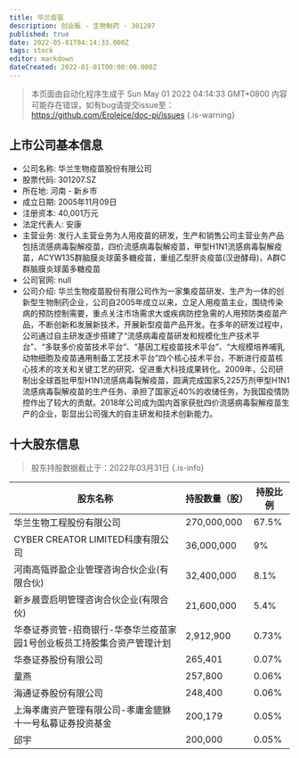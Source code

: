 ```yaml
---
title: 华兰疫苗
description: 创业板 - 生物制药 - 301207
published: true
date: 2022-05-01T04:14:33.000Z
tags: stock
editor: markdown
dateCreated: 2022-01-01T00:00:00.000Z
---
```


> 本页面由自动化程序生成于 Sun May 01 2022 04:14:33 GMT+0800
> 内容可能存在错误，如有bug请提交issue至：https://github.com/Eroleice/doc-pi/issues
{.is-warning}

## 上市公司基本信息
- 公司名称: 华兰生物疫苗股份有限公司
- 股票代码: 301207.SZ
- 所在地: 河南 - 新乡市
- 成立日期: 2005年11月09日
- 注册资本: 40,001万元
- 法定代表人: 安康
- 主营业务: 发行人主营业务为人用疫苗的研发，生产和销售公司主营业务产品包括流感病毒裂解疫苗，四价流感病毒裂解疫苗，甲型H1N1流感病毒裂解疫苗，ACYW135群脑膜炎球菌多糖疫苗，重组乙型肝炎疫苗(汉逊酵母)，A群C群脑膜炎球菌多糖疫苗
- 公司官网: null
- 公司介绍: 华兰生物疫苗股份有限公司作为一家集疫苗研发、生产为一体的创新型生物制药企业，公司自2005年成立以来，立足人用疫苗主业，围绕传染病的预防控制需要，重点关注市场需求大或疾病防控急需的人用预防类疫苗产品，不断创新和发展新技术，开展新型疫苗产品开发。在多年的研发过程中，公司通过自主研发逐步搭建了“流感病毒疫苗研发和规模化生产技术平台”、“多联多价疫苗技术平台”、“基因工程疫苗技术平台”、“大规模培养哺乳动物细胞及疫苗通用制备工艺技术平台”四个核心技术平台，不断进行疫苗核心技术的攻关和关键工艺的研究、促进重大科技成果转化。2009年，公司研制出全球首批甲型H1N1流感病毒裂解疫苗，圆满完成国家5,225万剂甲型H1N1流感病毒裂解疫苗的生产任务、承担了国家近40%的收储任务，为我国疫情防控作出了较大的贡献。2018年公司成为国内首家获批四价流感病毒裂解疫苗生产的企业，彰显出公司强大的自主研发和技术创新能力。


## 十大股东信息
> 股东持股数据截止于：2022年03月31日
{.is-info}

| 股东名称 | 持股数量（股） | 持股比例 |
| --- | --- | --- |
| 华兰生物工程股份有限公司 | 270,000,000 | 67.5% |
| CYBER CREATOR LIMITED科康有限公司 | 36,000,000 | 9% |
| 河南高瓴骅盈企业管理咨询合伙企业(有限合伙) | 32,400,000 | 8.1% |
| 新乡晨壹启明管理咨询合伙企业(有限合伙) | 21,600,000 | 5.4% |
| 华泰证券资管-招商银行-华泰华兰疫苗家园1号创业板员工持股集合资产管理计划 | 2,912,900 | 0.73% |
| 华泰证券股份有限公司 | 265,401 | 0.07% |
| 童燕 | 257,800 | 0.06% |
| 海通证券股份有限公司 | 248,400 | 0.06% |
| 上海孝庸资产管理有限公司-孝庸金貔貅十一号私募证券投资基金 | 200,179 | 0.05% |
| 邱宇 | 200,000 | 0.05% |




